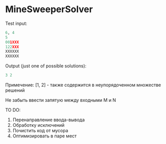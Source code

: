 # MineSweeperSolver

Test input:
```python
6, 4
5
001XXX
122XXX
XXXXXX
XXXXXX
```
Output (just one of possible solutions):
```python
3 2
```
Примечение: [1, 2] - также содержится в неупорядоченном множестве решений

Не забыть ввести запятую между входными M и N

TO DO:
1) Перенаправление ввода-вывода
2) Обработку исключений
3) Почистить код от мусора
4) Оптимизировать в паре мест
